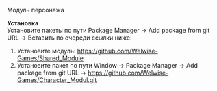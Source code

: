 Модуль персонажа 

<b>Установка</b><br>
Установите пакеты по пути Package Manager -> Add package from git URL -> Вставить по очереди ссылки ниже:

1. Установите модуль: https://github.com/Welwise-Games/Shared_Module
2. Установите пакет по пути Window -> Package Manager -> Add package from git URL -> https://github.com/Welwise-Games/Character_Modul.git
